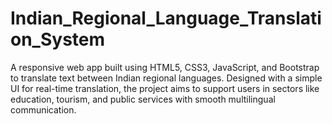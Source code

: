 # Indian_Regional_Language_Translation_System
A responsive web app built using HTML5, CSS3, JavaScript, and Bootstrap to translate text between Indian regional languages. Designed with a simple UI for real-time translation, the project aims to support users in sectors like education, tourism, and public services with smooth multilingual communication.

